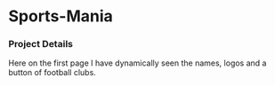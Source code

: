 # Sports-Mania

### Project Details
Here on the first page I have dynamically seen the names, logos and a button of football clubs.
